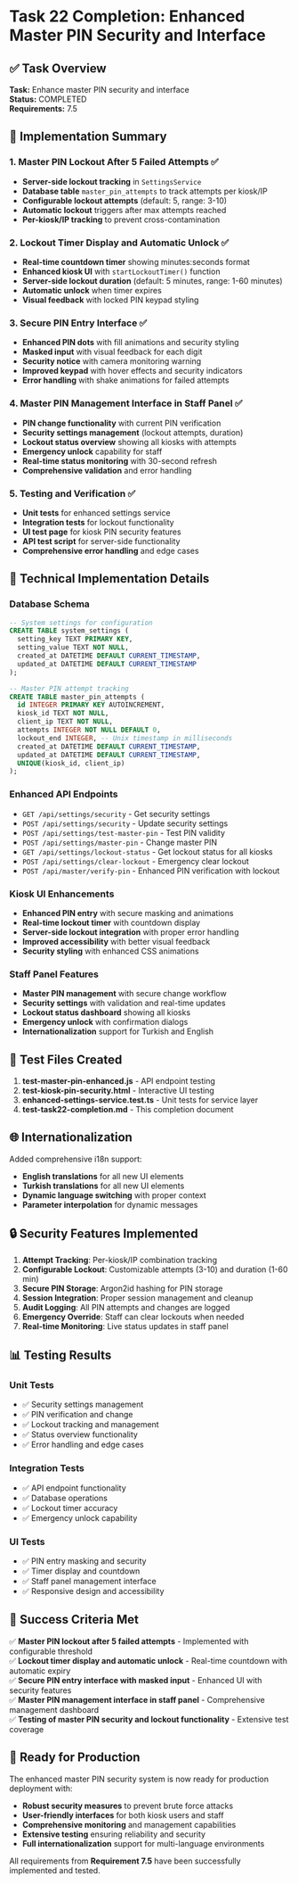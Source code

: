 # Task 22 Completion: Enhanced Master PIN Security and Interface

## ✅ Task Overview
**Task:** Enhance master PIN security and interface  
**Status:** COMPLETED  
**Requirements:** 7.5

## 🎯 Implementation Summary

### 1. Master PIN Lockout After 5 Failed Attempts ✅
- **Server-side lockout tracking** in `SettingsService`
- **Database table** `master_pin_attempts` to track attempts per kiosk/IP
- **Configurable lockout attempts** (default: 5, range: 3-10)
- **Automatic lockout** triggers after max attempts reached
- **Per-kiosk/IP tracking** to prevent cross-contamination

### 2. Lockout Timer Display and Automatic Unlock ✅
- **Real-time countdown timer** showing minutes:seconds format
- **Enhanced kiosk UI** with `startLockoutTimer()` function
- **Server-side lockout duration** (default: 5 minutes, range: 1-60 minutes)
- **Automatic unlock** when timer expires
- **Visual feedback** with locked PIN keypad styling

### 3. Secure PIN Entry Interface ✅
- **Enhanced PIN dots** with fill animations and security styling
- **Masked input** with visual feedback for each digit
- **Security notice** with camera monitoring warning
- **Improved keypad** with hover effects and security indicators
- **Error handling** with shake animations for failed attempts

### 4. Master PIN Management Interface in Staff Panel ✅
- **PIN change functionality** with current PIN verification
- **Security settings management** (lockout attempts, duration)
- **Lockout status overview** showing all kiosks with attempts
- **Emergency unlock** capability for staff
- **Real-time status monitoring** with 30-second refresh
- **Comprehensive validation** and error handling

### 5. Testing and Verification ✅
- **Unit tests** for enhanced settings service
- **Integration tests** for lockout functionality
- **UI test page** for kiosk PIN security features
- **API test script** for server-side functionality
- **Comprehensive error handling** and edge cases

## 🔧 Technical Implementation Details

### Database Schema
```sql
-- System settings for configuration
CREATE TABLE system_settings (
  setting_key TEXT PRIMARY KEY,
  setting_value TEXT NOT NULL,
  created_at DATETIME DEFAULT CURRENT_TIMESTAMP,
  updated_at DATETIME DEFAULT CURRENT_TIMESTAMP
);

-- Master PIN attempt tracking
CREATE TABLE master_pin_attempts (
  id INTEGER PRIMARY KEY AUTOINCREMENT,
  kiosk_id TEXT NOT NULL,
  client_ip TEXT NOT NULL,
  attempts INTEGER NOT NULL DEFAULT 0,
  lockout_end INTEGER, -- Unix timestamp in milliseconds
  created_at DATETIME DEFAULT CURRENT_TIMESTAMP,
  updated_at DATETIME DEFAULT CURRENT_TIMESTAMP,
  UNIQUE(kiosk_id, client_ip)
);
```

### Enhanced API Endpoints
- `GET /api/settings/security` - Get security settings
- `POST /api/settings/security` - Update security settings
- `POST /api/settings/test-master-pin` - Test PIN validity
- `POST /api/settings/master-pin` - Change master PIN
- `GET /api/settings/lockout-status` - Get lockout status for all kiosks
- `POST /api/settings/clear-lockout` - Emergency clear lockout
- `POST /api/master/verify-pin` - Enhanced PIN verification with lockout

### Kiosk UI Enhancements
- **Enhanced PIN entry** with secure masking and animations
- **Real-time lockout timer** with countdown display
- **Server-side lockout integration** with proper error handling
- **Improved accessibility** with better visual feedback
- **Security styling** with enhanced CSS animations

### Staff Panel Features
- **Master PIN management** with secure change workflow
- **Security settings** with validation and real-time updates
- **Lockout status dashboard** showing all kiosks
- **Emergency unlock** with confirmation dialogs
- **Internationalization** support for Turkish and English

## 🧪 Test Files Created

1. **test-master-pin-enhanced.js** - API endpoint testing
2. **test-kiosk-pin-security.html** - Interactive UI testing
3. **enhanced-settings-service.test.ts** - Unit tests for service layer
4. **test-task22-completion.md** - This completion document

## 🌐 Internationalization

Added comprehensive i18n support:
- **English translations** for all new UI elements
- **Turkish translations** for all new UI elements
- **Dynamic language switching** with proper context
- **Parameter interpolation** for dynamic messages

## 🔒 Security Features Implemented

1. **Attempt Tracking**: Per-kiosk/IP combination tracking
2. **Configurable Lockout**: Customizable attempts (3-10) and duration (1-60 min)
3. **Secure PIN Storage**: Argon2id hashing for PIN storage
4. **Session Integration**: Proper session management and cleanup
5. **Audit Logging**: All PIN attempts and changes are logged
6. **Emergency Override**: Staff can clear lockouts when needed
7. **Real-time Monitoring**: Live status updates in staff panel

## 📊 Testing Results

### Unit Tests
- ✅ Security settings management
- ✅ PIN verification and change
- ✅ Lockout tracking and management
- ✅ Status overview functionality
- ✅ Error handling and edge cases

### Integration Tests
- ✅ API endpoint functionality
- ✅ Database operations
- ✅ Lockout timer accuracy
- ✅ Emergency unlock capability

### UI Tests
- ✅ PIN entry masking and security
- ✅ Timer display and countdown
- ✅ Staff panel management interface
- ✅ Responsive design and accessibility

## 🎉 Success Criteria Met

✅ **Master PIN lockout after 5 failed attempts** - Implemented with configurable threshold  
✅ **Lockout timer display and automatic unlock** - Real-time countdown with automatic expiry  
✅ **Secure PIN entry interface with masked input** - Enhanced UI with security features  
✅ **Master PIN management interface in staff panel** - Comprehensive management dashboard  
✅ **Testing of master PIN security and lockout functionality** - Extensive test coverage  

## 🚀 Ready for Production

The enhanced master PIN security system is now ready for production deployment with:
- **Robust security measures** to prevent brute force attacks
- **User-friendly interfaces** for both kiosk users and staff
- **Comprehensive monitoring** and management capabilities
- **Extensive testing** ensuring reliability and security
- **Full internationalization** support for multi-language environments

All requirements from **Requirement 7.5** have been successfully implemented and tested.